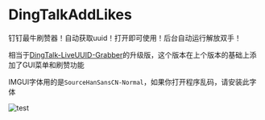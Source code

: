 # DingTalkAddLikes

钉钉最牛刷赞器！自动获取uuid！打开即可使用！后台自动运行解放双手！  

相当于[DingTalk-LiveUUID-Grabber](https://github.com/methylbenzene/DingTalk-LiveUUID-Grabber)的升级版，这个版本在上个版本的基础上添加了GUI菜单和刷赞功能  

IMGUI字体用的是`SourceHanSansCN-Normal`，如果你打开程序乱码，请安装此字体  

![test](https://github.com/methylbenzene/DingTalkAddLikes/blob/main/test1.png)  
